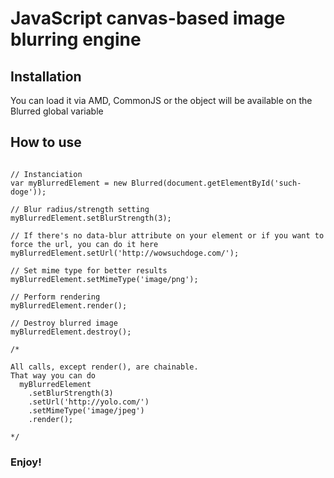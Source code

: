 # JavaScript canvas-based image blurring engine

## Installation

You can load it via AMD, CommonJS or the object will be available on the Blurred global variable

## How to use

```

// Instanciation
var myBlurredElement = new Blurred(document.getElementById('such-doge'));

// Blur radius/strength setting
myBlurredElement.setBlurStrength(3); 

// If there's no data-blur attribute on your element or if you want to force the url, you can do it here
myBlurredElement.setUrl('http://wowsuchdoge.com/'); 

// Set mime type for better results
myBlurredElement.setMimeType('image/png');

// Perform rendering
myBlurredElement.render();

// Destroy blurred image
myBlurredElement.destroy();

/* 

All calls, except render(), are chainable.
That way you can do 
  myBlurredElement
    .setBlurStrength(3)
    .setUrl('http://yolo.com/')
    .setMimeType('image/jpeg')
    .render();
    
*/

```

### Enjoy!
